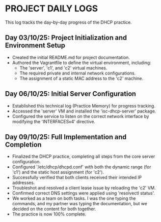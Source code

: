 # PROJECT DAILY LOGS

This log tracks the day-by-day progress of the DHCP practice.

## Day 03/10/25: Project Initialization and Environment Setup
- Created the initial README.md for project documentation.
- Authored the Vagrantfile to define the virtual environment, including:
  - The 'server', 'c1', and 'c2' virtual machines.
  - The required private and internal network configurations.
  - The assignment of a static MAC address to the 'c2' machine.


## Day 06/10/25: Initial Server Configuration
  - Established this technical log (Practice Memory) for progress tracking.
  - Accessed the 'server' VM and installed the 'isc-dhcp-server' package.
  - Configured the service to listen on the correct network interface by modifying the 'INTERFACESv4' directive.

## Day 09/10/25: Full Implementation and Completion
  - Finalized the DHCP practice, completing all steps from the core server configuration.
  - Configured '/etc/dhcp/dhcpd.conf' with both the dynamic range (for 'c1') and the static host assignment (for 'c2').
  - Successfully verified that both clients received their intended IP addresses.
  - Troubleshot and resolved a client lease issue by reloading the 'c2' VM.
  - Confirmed correct DNS settings were applied using 'resolvectl status'.
  - We worked as a team on both tasks. I was the one typing the commands, and my partner was typing the documentation, but we decided on the content for both together.
  - The practice is now 100% complete.